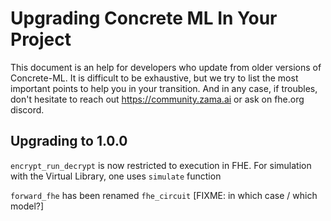 # Upgrading Concrete ML In Your Project

This document is an help for developers who update from older versions of Concrete-ML. It is difficult to be exhaustive, but we try to list the most important points to help you in your transition. And in any case, if troubles, don't hesitate to reach out https://community.zama.ai or ask on fhe.org discord.

## Upgrading to 1.0.0

`encrypt_run_decrypt` is now restricted to execution in FHE. For simulation with the Virtual Library, one uses `simulate` function

`forward_fhe` has been renamed `fhe_circuit` [FIXME: in which case / which model?]




